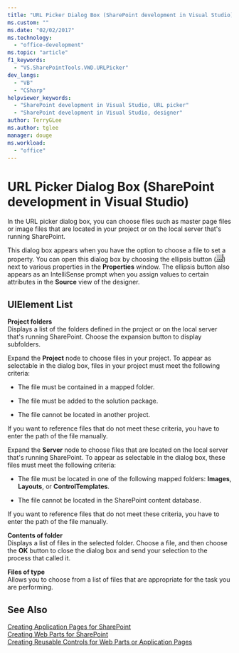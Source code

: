 ```yaml
---
title: "URL Picker Dialog Box (SharePoint development in Visual Studio) | Microsoft Docs"
ms.custom: ""
ms.date: "02/02/2017"
ms.technology: 
  - "office-development"
ms.topic: "article"
f1_keywords: 
  - "VS.SharePointTools.VWD.URLPicker"
dev_langs: 
  - "VB"
  - "CSharp"
helpviewer_keywords: 
  - "SharePoint development in Visual Studio, URL picker"
  - "SharePoint development in Visual Studio, designer"
author: TerryGLee
ms.author: tglee
manager: douge
ms.workload: 
  - "office"
---
```

# URL Picker Dialog Box (SharePoint development in Visual Studio)
  In the URL picker dialog box, you can choose files such as master page files or image files that are located in your project or on the local server that's running SharePoint.  
  
 This dialog box appears when you have the option to choose a file to set a property. You can open this dialog box by choosing the ellipsis button (![ASP.NET Mobile Designer ellipse](../sharepoint/media/mwellipsis.gif "ASP.NET Mobile Designer ellipse")) next to various properties in the **Properties** window. The ellipsis button also appears as an IntelliSense prompt when you assign values to certain attributes in the **Source** view of the designer.  
  
## UIElement List  
 **Project folders**  
 Displays a list of the folders defined in the project or on the local server that's running SharePoint. Choose the expansion button to display subfolders.  
  
 Expand the **Project** node to choose files in your project. To appear as selectable in the dialog box, files in your project must meet the following criteria:  
  
-   The file must be contained in a mapped folder.  
  
-   The file must be added to the solution package.  
  
-   The file cannot be located in another project.  
  
 If you want to reference files that do not meet these criteria, you have to enter the path of the file manually.  
  
 Expand the **Server** node to choose files that are located on the local server that's running SharePoint. To appear as selectable in the dialog box, these files must meet the following criteria:  
  
-   The file must be located in one of the following mapped folders: **Images**, **Layouts**, or **ControlTemplates**.  
  
-   The file cannot be located in the SharePoint content database.  
  
 If you want to reference files that do not meet these criteria, you have to enter the path of the file manually.  
  
 **Contents of folder**  
 Displays a list of files in the selected folder. Choose a file, and then choose the **OK** button to close the dialog box and send your selection to the process that called it.  
  
 **Files of type**  
 Allows you to choose from a list of files that are appropriate for the task you are performing.  
  
## See Also  
 [Creating Application Pages for SharePoint](../sharepoint/creating-application-pages-for-sharepoint.md)   
 [Creating Web Parts for SharePoint](../sharepoint/creating-web-parts-for-sharepoint.md)   
 [Creating Reusable Controls for Web Parts or Application Pages](../sharepoint/creating-reusable-controls-for-web-parts-or-application-pages.md)   
  
  